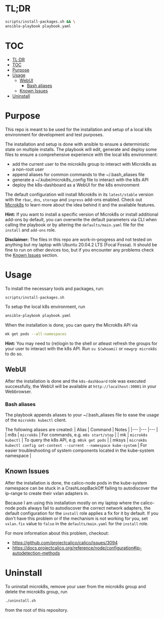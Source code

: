 # TL;DR
```bash
scripts/install-packages.sh && \
ansible-playbook playbook.yaml
```

# TOC
- [TL;DR](#tldr)
- [TOC](#toc)
- [Purpose](#purpose)
- [Usage](#usage)
  - [WebUI](#webui)
    - [Bash aliases](#bash-aliases)
  - [Known Issues](#known-issues)
- [Uninstall](#uninstall)

# Purpose
This repo is meant to be used for the installation and setup of a local k8s environment for development and test purposes.

The installation and setup is done with ansible to ensure a deterministic state on multiple installs. The playbook will edit, generate and deploy some files to ensure a comprehensive experience with the local k8s environment:

* add the current user to the microk8s group to interact with Microk8s as a non-root user
* append aliases for common commands to the ~/.bash_aliases file
* generate a ~/.kube/microk8s_config file to interact with the k8s API
* deploy the k8s-dashboard as a WebUI for the k8s environment

The default configuration will install Microk8s in its `latest/stable` version with the `rbac`, `dns`, `storage` and `ingress` add-ons enabled. Check out [Microk8s](https://microk8s.io) to learn more about the idea behind it and the available features.

**Hint:** If you want to install a specific version of Microk8s or install additional add-ons by default, you can overwrite the default parameters via CLI when calling the playbook or by altering the `defaults/main.yaml` file for the `install` and `add-ons` role.

**Disclaimer:** The files in this repo are work-in-progress and not tested on anything but my laptop with Ubuntu 20.04.2 LTS (Focal Fossa). It should be fine to run on other devices too, but if you encounter any problems check the [Known Issues](#known-issues) section.

# Usage
To install the necessary tools and packages, run:

```bash
scripts/install-packages.sh
```

To setup the local k8s environment, run
```bash
ansible-playbook playbook.yaml
```

When the installation is done, you can query the Microk8s API via

```bash
mk get pods --all-namespaces
```

**Hint:** You may need to (re)login to the shell or atleast refresh the groups for your user to interact with the k8s API. Run `su $(whoami)` or `newgrp microk8s` to do so.

## WebUI
After the installation is done and the `k8s-dashboard` role was executed successfully, the WebUI will be available at `http://localhost:30001` in your Webbrowser.

### Bash aliases
The playbook appends aliases to your ~/.bash_aliases file to ease the usage of the `microk8s kubectl` client.

The following aliases are created:
| Alias	| Command | Notes |
|---	|---	|---	|
| m8s | `microk8s` | For commands, e.g. `m8s start/stop` |
| mk | `microk8s kubectl` | To query the k8s API, e.g. `m8sk get pods` |
| mksys | `microk8s kubectl config set-context --current --namespace kube-system` | For easier troubleshooting of system components located in the kube-system namespace |

## Known Issues
After the installation is done, the calico-node pods in the kube-system namespace can be stuck in a CrashLoopBackOff failing to autodiscover the ip-range to create their vxlan adapters in.

Because I am using this installation mostly on my laptop where the calico-node pods always fail to autodiscover the correct network adapters, the default configuration for the `install` role applies a fix for it by default. If you don't have this problem or if the mechanism is not working for you, set `vxlan.fix` value to `false` in the `defaults/main.yaml` for the `install` role.


For more information about this problem, checkout:
* https://github.com/projectcalico/calico/issues/3094
* https://docs.projectcalico.org/reference/node/configuration#ip-autodetection-methods

# Uninstall
To uninstall microk8s, remove your user from the microk8s group and delete the microk8s group, run

```bash
./uninstall.sh
```

from the root of this repository.